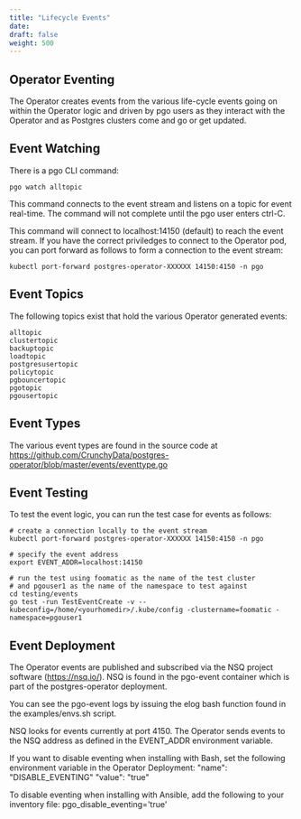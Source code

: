 ```yaml
---
title: "Lifecycle Events"
date:
draft: false
weight: 500
---
```


## Operator Eventing

The Operator creates events from the various life-cycle
events going on within the Operator logic and driven
by pgo users as they interact with the Operator and as
Postgres clusters come and go or get updated.

## Event Watching

There is a pgo CLI command:

    pgo watch alltopic

This command connects to the event stream and listens
on a topic for event real-time.  The command will not
complete until the pgo user enters ctrl-C.

This command will connect to localhost:14150 (default) to reach the
event stream.  If you have the correct priviledges
to connect to the Operator pod, you can port forward
as follows to form a connection to the event stream:

    kubectl port-forward postgres-operator-XXXXXX 14150:4150 -n pgo

## Event Topics

The following topics exist that hold the various Operator
generated events:

    alltopic
    clustertopic
    backuptopic
    loadtopic
    postgresusertopic
    policytopic
    pgbouncertopic
    pgotopic
    pgousertopic

## Event Types

The various event types are found in the source code at
https://github.com/CrunchyData/postgres-operator/blob/master/events/eventtype.go

## Event Testing

To test the event logic, you can run the test case for
events as follows:


    # create a connection locally to the event stream
    kubectl port-forward postgres-operator-XXXXXX 14150:4150 -n pgo

    # specify the event address
    export EVENT_ADDR=localhost:14150

    # run the test using foomatic as the name of the test cluster
    # and pgouser1 as the name of the namespace to test against
    cd testing/events
    go test -run TestEventCreate -v --kubeconfig=/home/<yourhomedir>/.kube/config -clustername=foomatic -namespace=pgouser1


## Event Deployment

The Operator events are published and subscribed via the NSQ
project software (https://nsq.io/).  NSQ is found in the pgo-event
container which is part of the postgres-operator deployment.

You can see the pgo-event logs by issuing the elog bash function
found in the examples/envs.sh script.

NSQ looks for events currently at port 4150.  The Operator sends
events to the NSQ address as defined in the EVENT_ADDR environment
variable.

If you want to disable eventing when installing with Bash, set the following
environment variable in the Operator Deployment:
    "name": "DISABLE_EVENTING"
    "value": "true"

To disable eventing when installing with Ansible, add the following to
your inventory file:
    pgo_disable_eventing='true'
